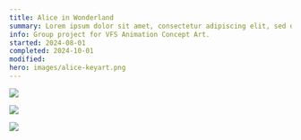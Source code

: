 ```yaml
---
title: Alice in Wonderland
summary: Lorem ipsum dolor sit amet, consectetur adipiscing elit, sed do eiusmod tempor incididunt ut labore et dolore magna aliqua. Ut enim ad minim veniam, quis nostrud exercitation ullamco laboris nisi ut aliquip ex ea commodo consequat.
info: Group project for VFS Animation Concept Art.
started: 2024-08-01
completed: 2024-10-01
modified:
hero: images/alice-keyart.png
---
```


![](/images/alice-keyart-mushrooms.png)

![](/images/alice-keyart.png)

![](/images/alice-plants.png)
